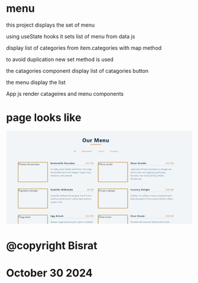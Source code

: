# menu
this project displays the set of menu

using useState hooks it sets list of menu from data js

display list of categories from item.categories with map method

to avoid duplication new set method is used

the catagories component display list of catagories button

the menu display the list

App js render catageires and menu components


# page looks like

<img src ='./src/img1.png' alt='the page how it look'/>

# @copyright Bisrat
# October 30 2024